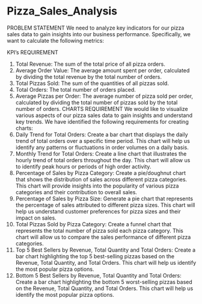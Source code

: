 # Pizza_Sales_Analysis

PROBLEM STATEMENT
We need to analyze key indicators for our pizza sales data to gain insights into our business performance. Specifically, we want to calculate the following metrics:

KPI’s REQUIREMENT
1.	Total Revenue: The sum of the total price of all pizza orders.
2.	Average Order Value: The average amount spent per order, calculated by dividing the total revenue by the total number of orders.
3.	Total Pizzas Sold: The sum of the quantities of all pizzas sold.
4.	Total Orders: The total number of orders placed.
5.	Average Pizzas per Order: The average number of pizza sold per order, calculated by dividing the total number of pizzas sold by the total number of orders.
CHARTS REQUIREMENT
We would like to visualize various aspects of our pizza sales data to gain insights and understand key trends. We have identified the following requirements for creating charts:
1.	Daily Trend for Total Orders: Create a bar chart that displays the daily trend of total orders over a specific time period. This chart will help us identify any patterns or fluctuations in order volumes on a daily basis.
2.	Monthly Trend for Total Orders: Create a line chart that illustrates the hourly trend of total orders throughout the day. This chart will allow us to identify peak hours or periods of high order activity.
3.	Percentage of Sales by Pizza Category: Create a pie/doughnut chart that shows the distribution of sales across different pizza categories. This chart will provide insights into the popularity of various pizza categories and their contribution to overall sales.
4.	Percentage of Sales by Pizza Size: Generate a pie chart that represents the percentage of sales attributed to different pizza sizes. This chart will help us understand customer preferences for pizza sizes and their impact on sales.
5.	Total Pizzas Sold by Pizza Category: Create a funnel chart that represents the total number of pizza sold each pizza category. This chart will allow us to compare the sales performance of different pizza categories.
6.	Top 5 Best Sellers by Revenue, Total Quantity and Total Orders: Create a bar chart highlighting the top 5 best-selling pizzas based on the Revenue, Total Quantity, and Total Orders. This chart will help us identify the most popular pizza options.
7.	Bottom 5 Best Sellers by Revenue, Total Quantity and Total Orders: Create a bar chart highlighting the bottom 5 worst-selling pizzas based on the Revenue, Total Quantity, and Total Orders. This chart will help us identify the most popular pizza options.

